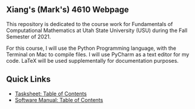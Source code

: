 ## Xiang's (Mark's) 4610 Webpage

This repository is dedicated to the course work for Fundamentals of Computational Mathematics at Utah State University (USU) during the Fall Semester of 2021.

For this course, I will use the Python Programming language, with the Terminal on Mac to compile files. I will use PyCharm as a text editor for my code. LaTeX will be used supplementally for documentation purposes.

## Quick Links
* [Tasksheet: Table of Contents](https://github.com/GoByMark/math4610/blob/cc98fc3e03086d2d6029443e79ef5d8e0b071a4e/Homework_Tasks/hwt_toc.md)
* [Software Manual: Table of Contents](https://github.com/GoByMark/math4610/blob/main/Homework_Tasks/Software_Manual/Software_Manual_toc.md)
